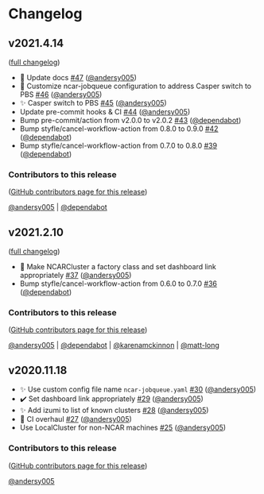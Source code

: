 # Changelog

## v2021.4.14

([full changelog](https://github.com/NCAR/ncar-jobqueue/compare/123fe2bce463ac69f948f3f5c3a4ea7dd3f9027f...1bf37116e12859ea416f19c81bb830ed11b8baa7))

- 📝 Update docs [#47](https://github.com/NCAR/ncar-jobqueue/pull/47) ([@andersy005](https://github.com/andersy005))
- 🔨 Customize ncar-jobqueue configuration to address Casper switch to PBS [#46](https://github.com/NCAR/ncar-jobqueue/pull/46) ([@andersy005](https://github.com/andersy005))
- ✨ Casper switch to PBS [#45](https://github.com/NCAR/ncar-jobqueue/pull/45) ([@andersy005](https://github.com/andersy005))
- Update pre-commit hooks & CI [#44](https://github.com/NCAR/ncar-jobqueue/pull/44) ([@andersy005](https://github.com/andersy005))
- Bump pre-commit/action from v2.0.0 to v2.0.2 [#43](https://github.com/NCAR/ncar-jobqueue/pull/43) ([@dependabot](https://github.com/dependabot))
- Bump styfle/cancel-workflow-action from 0.8.0 to 0.9.0 [#42](https://github.com/NCAR/ncar-jobqueue/pull/42) ([@dependabot](https://github.com/dependabot))
- Bump styfle/cancel-workflow-action from 0.7.0 to 0.8.0 [#39](https://github.com/NCAR/ncar-jobqueue/pull/39) ([@dependabot](https://github.com/dependabot))

### Contributors to this release

([GitHub contributors page for this release](https://github.com/NCAR/ncar-jobqueue/graphs/contributors?from=2021-02-11&to=2021-04-15&type=c))

[@andersy005](https://github.com/search?q=repo%3ANCAR%2Fncar-jobqueue+involves%3Aandersy005+updated%3A2021-02-11..2021-04-15&type=Issues) | [@dependabot](https://github.com/search?q=repo%3ANCAR%2Fncar-jobqueue+involves%3Adependabot+updated%3A2021-02-11..2021-04-15&type=Issues)

## v2021.2.10

([full changelog](https://github.com/NCAR/ncar-jobqueue/compare/ca890d8b7dcaac29e61bb9bd95f1c3a1845425cc...85141aa9d125bb21cd34cc2139a02d8058e357dc))

- 🔨 Make NCARCluster a factory class and set dashboard link appropriately [#37](https://github.com/NCAR/ncar-jobqueue/pull/37) ([@andersy005](https://github.com/andersy005))
- Bump styfle/cancel-workflow-action from 0.6.0 to 0.7.0 [#36](https://github.com/NCAR/ncar-jobqueue/pull/36) ([@dependabot](https://github.com/dependabot))

### Contributors to this release

([GitHub contributors page for this release](https://github.com/NCAR/ncar-jobqueue/graphs/contributors?from=2020-12-05&to=2021-02-11&type=c))

[@andersy005](https://github.com/search?q=repo%3ANCAR%2Fncar-jobqueue+involves%3Aandersy005+updated%3A2020-12-05..2021-02-11&type=Issues) | [@dependabot](https://github.com/search?q=repo%3ANCAR%2Fncar-jobqueue+involves%3Adependabot+updated%3A2020-12-05..2021-02-11&type=Issues) | [@karenamckinnon](https://github.com/search?q=repo%3ANCAR%2Fncar-jobqueue+involves%3Akarenamckinnon+updated%3A2020-12-05..2021-02-11&type=Issues) | [@matt-long](https://github.com/search?q=repo%3ANCAR%2Fncar-jobqueue+involves%3Amatt-long+updated%3A2020-12-05..2021-02-11&type=Issues)

## v2020.11.18

- ✨ Use custom config file name `ncar-jobqueue.yaml` [#30](https://github.com/NCAR/ncar-jobqueue/pull/30) ([@andersy005](https://github.com/andersy005))
- ✔️ Set dashboard link appropriately [#29](https://github.com/NCAR/ncar-jobqueue/pull/29) ([@andersy005](https://github.com/andersy005))
- ✨ Add izumi to list of known clusters [#28](https://github.com/NCAR/ncar-jobqueue/pull/28) ([@andersy005](https://github.com/andersy005))
- 💚 CI overhaul [#27](https://github.com/NCAR/ncar-jobqueue/pull/27) ([@andersy005](https://github.com/andersy005))
- Use LocalCluster for non-NCAR machines [#25](https://github.com/NCAR/ncar-jobqueue/pull/25) ([@andersy005](https://github.com/andersy005))

### Contributors to this release

([GitHub contributors page for this release](https://github.com/NCAR/ncar-jobqueue/graphs/contributors?from=2020-03-03&to=2020-11-18&type=c))

[@andersy005](https://github.com/search?q=repo%3ANCAR%2Fncar-jobqueue+involves%3Aandersy005+updated%3A2020-03-03..2020-11-18&type=Issues)
